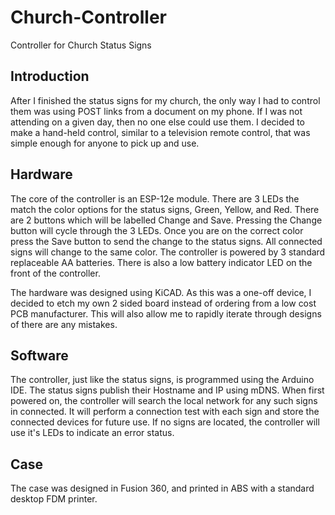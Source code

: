 # Church-Controller
Controller for Church Status Signs

## Introduction
After I finished the status signs for my church, the only way I had to control them was using POST links from a document on my phone.
If I was not attending on a given day, then no one else could use them.
I decided to make a hand-held control, similar to a television remote control, that was simple enough for anyone to pick up and use.

## Hardware
The core of the controller is an ESP-12e module. There are 3 LEDs the match the color options for the status signs, Green, Yellow, and Red.
There are 2 buttons which will be labelled Change and Save. Pressing the Change button will cycle through the 3 LEDs. Once you are on the correct color
press the Save button to send the change to the status signs. All connected signs will change to the same color.
The controller is powered by 3 standard replaceable AA batteries. There is also a low battery indicator LED on the front of the controller.

The hardware was designed using KiCAD. As this was a one-off device, I decided to etch my own 2 sided board instead of ordering from a low cost PCB manufacturer.
This will also allow me to rapidly iterate through designs of there are any mistakes.

## Software
The controller, just like the status signs, is programmed using the Arduino IDE. The status signs publish their Hostname and IP using mDNS. When first powered on, the controller
will search the local network for any such signs in connected. It will perform a connection test with each sign and store the connected devices for future use. If no signs are located, the controller
will use it's LEDs to indicate an error status.

## Case
The case was designed in Fusion 360, and printed in ABS with a standard desktop FDM printer.
